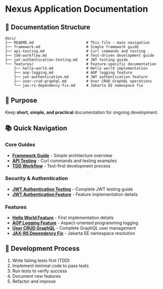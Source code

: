 # Nexus Application Documentation

## 📁 Documentation Structure

```
docs/
├── README.md                        # This file - main navigation
├── framework.md                     # Simple framework guide
├── api-testing.md                   # Curl commands and testing
├── tdd-workflow.md                  # Test-driven development guide
├── jwt-authentication-testing.md    # JWT testing guide
└── features/                        # Feature-specific documentation
    ├── hello-world.md               # Hello world implementation
    ├── aop-logging.md               # AOP logging feature
    ├── jwt-authentication.md        # JWT authentication feature
    ├── user-crud-graphql.md         # User CRUD GraphQL operations
    └── jax-rs-dependency-fix.md     # Jakarta EE namespace fix
```

## 🎯 Purpose
Keep **short, simple, and practical** documentation for ongoing development.

## 📚 Quick Navigation

### Core Guides
- **[Framework Guide](framework.md)** - Simple architecture overview
- **[API Testing](api-testing.md)** - Curl commands and testing examples
- **[TDD Workflow](tdd-workflow.md)** - Test-first development process

### Security & Authentication
- **[JWT Authentication Testing](jwt-authentication-testing.md)** - Complete JWT testing guide
- **[JWT Authentication Feature](features/jwt-authentication.md)** - Feature implementation details

### Features
- **[Hello World Feature](features/hello-world.md)** - First implementation details
- **[AOP Logging Feature](features/aop-logging.md)** - Aspect-oriented programming logging
- **[User CRUD GraphQL](features/user-crud-graphql.md)** - Complete GraphQL user management
- **[JAX-RS Dependency Fix](features/jax-rs-dependency-fix.md)** - Jakarta EE namespace resolution

## 🔄 Development Process
1. Write failing tests first (TDD)
2. Implement minimal code to pass tests
3. Run tests to verify success
4. Document new features
5. Refactor and improve